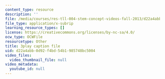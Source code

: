 ```yaml
---
content_type: resource
description: ''
file: /media/courses/res-tll-004-stem-concept-videos-fall-2013/d22a4abb0d92f4bd54b1985748bc5004_6HtVKlFNb2A.srt
file_type: application/x-subrip
learning_resource_types: []
license: https://creativecommons.org/licenses/by-nc-sa/4.0/
ocw_type: OCWFile
resourcetype: Other
title: 3play caption file
uid: d22a4abb-0d92-f4bd-54b1-985748bc5004
video_files:
  video_thumbnail_file: null
video_metadata:
  youtube_id: null
---
```

